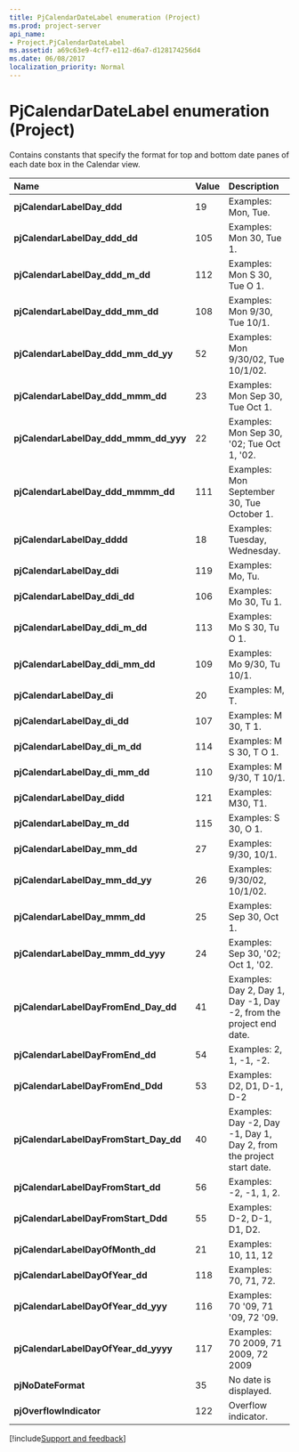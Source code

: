 ```yaml
---
title: PjCalendarDateLabel enumeration (Project)
ms.prod: project-server
api_name:
- Project.PjCalendarDateLabel
ms.assetid: a69c63e9-4cf7-e112-d6a7-d128174256d4
ms.date: 06/08/2017
localization_priority: Normal
---
```



# PjCalendarDateLabel enumeration (Project)

Contains constants that specify the format for top and bottom date panes of each date box in the Calendar view.



|Name|Value|Description|
|:-----|:-----|:-----|
|**pjCalendarLabelDay_ddd**|19|Examples: Mon, Tue.|
|**pjCalendarLabelDay_ddd_dd**|105|Examples: Mon 30, Tue 1.|
|**pjCalendarLabelDay_ddd_m_dd**|112|Examples: Mon S 30, Tue O 1.|
|**pjCalendarLabelDay_ddd_mm_dd**|108|Examples: Mon 9/30, Tue 10/1.|
|**pjCalendarLabelDay_ddd_mm_dd_yy**|52|Examples: Mon 9/30/02, Tue 10/1/02.|
|**pjCalendarLabelDay_ddd_mmm_dd**|23|Examples: Mon Sep 30, Tue Oct 1.|
|**pjCalendarLabelDay_ddd_mmm_dd_yyy**|22|Examples: Mon Sep 30, '02; Tue Oct 1, '02.|
|**pjCalendarLabelDay_ddd_mmmm_dd**|111|Examples: Mon September 30, Tue October 1.|
|**pjCalendarLabelDay_dddd**|18|Examples: Tuesday, Wednesday.|
|**pjCalendarLabelDay_ddi**|119|Examples: Mo, Tu.|
|**pjCalendarLabelDay_ddi_dd**|106|Examples: Mo 30, Tu 1.|
|**pjCalendarLabelDay_ddi_m_dd**|113|Examples: Mo S 30, Tu O 1.|
|**pjCalendarLabelDay_ddi_mm_dd**|109|Examples: Mo 9/30, Tu 10/1.|
|**pjCalendarLabelDay_di**|20|Examples: M, T.|
|**pjCalendarLabelDay_di_dd**|107|Examples: M 30, T 1.|
|**pjCalendarLabelDay_di_m_dd**|114|Examples: M S 30, T O 1.|
|**pjCalendarLabelDay_di_mm_dd**|110|Examples: M 9/30, T 10/1.|
|**pjCalendarLabelDay_didd**|121|Examples: M30, T1.|
|**pjCalendarLabelDay_m_dd**|115|Examples: S 30, O 1.|
|**pjCalendarLabelDay_mm_dd**|27|Examples: 9/30, 10/1.|
|**pjCalendarLabelDay_mm_dd_yy**|26|Examples: 9/30/02, 10/1/02.|
|**pjCalendarLabelDay_mmm_dd**|25|Examples: Sep 30, Oct 1.|
|**pjCalendarLabelDay_mmm_dd_yyy**|24|Examples: Sep 30, '02; Oct 1, '02.|
|**pjCalendarLabelDayFromEnd_Day_dd**|41|Examples: Day 2, Day 1, Day -1, Day -2, from the project end date.|
|**pjCalendarLabelDayFromEnd_dd**|54|Examples: 2, 1, -1, -2.|
|**pjCalendarLabelDayFromEnd_Ddd**|53|Examples: D2, D1, D-1, D-2|
|**pjCalendarLabelDayFromStart_Day_dd**|40|Examples: Day -2, Day -1, Day 1, Day 2, from the project start date.|
|**pjCalendarLabelDayFromStart_dd**|56|Examples: -2, -1, 1, 2.|
|**pjCalendarLabelDayFromStart_Ddd**|55|Examples: D-2, D-1, D1, D2.|
|**pjCalendarLabelDayOfMonth_dd**|21|Examples: 10, 11, 12|
|**pjCalendarLabelDayOfYear_dd**|118|Examples: 70, 71, 72.|
|**pjCalendarLabelDayOfYear_dd_yyy**|116|Examples: 70 '09, 71 '09, 72 '09.|
|**pjCalendarLabelDayOfYear_dd_yyyy**|117|Examples: 70 2009, 71 2009, 72 2009|
|**pjNoDateFormat**|35|No date is displayed.|
|**pjOverflowIndicator**|122|Overflow indicator.|

[!include[Support and feedback](~/includes/feedback-boilerplate.md)]